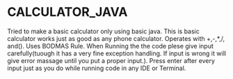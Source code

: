 # CALCULATOR_JAVA
Tried to make a basic calculator only using basic java.
This is basic calculator works just as good as any phone calculator.
Operates with +,-,*,/, and().
Uses BODMAS Rule.
When Running the the code plese give input carefully(tuough it has a very fine exception handling. If input is wrong it will give error massage until you put a proper input.).
Press enter after every input just as you do while running code in any IDE or Terminal.
